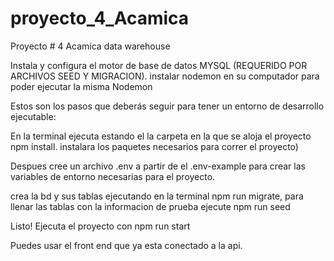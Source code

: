 # proyecto_4_Acamica
Proyecto # 4 Acamica data warehouse

Instala y configura el motor de base de datos MYSQL (REQUERIDO POR ARCHIVOS SEED Y MIGRACION).
instalar nodemon en su computador para poder ejecutar la misma Nodemon

Estos son los pasos que deberás seguir para tener un entorno de desarrollo ejecutable:

En la terminal ejecuta estando el la carpeta en la que se aloja el proyecto npm install. instalara los paquetes necesarios para correr el proyecto)

Despues cree un archivo .env a partir de el .env-example para crear las variables de entorno necesarias para el proyecto.

crea la bd y sus tablas ejecutando en la terminal npm run migrate, para llenar las tablas con la informacion de prueba ejecute npm run seed

Listo! Ejecuta el proyecto con npm run start

Puedes usar el front end que ya esta conectado a la api.

